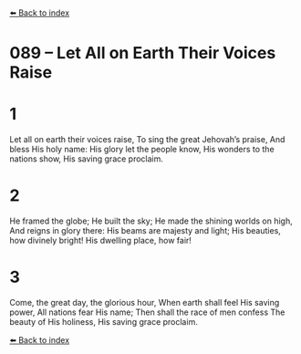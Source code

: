 [⬅️ Back to index](../README.md)

# 089 – Let All on Earth Their Voices Raise


# 1
Let all on earth their voices raise,
To sing the great Jehovah’s praise,
And bless His holy name:
His glory let the people know,
His wonders to the nations show,
His saving grace proclaim.

# 2
He framed the globe; He built the sky;
He made the shining worlds on high,
And reigns in glory there:
His beams are majesty and light;
His beauties, how divinely bright!
His dwelling place, how fair!

# 3
Come, the great day, the glorious hour,
When earth shall feel His saving power,
All nations fear His name;
Then shall the race of men confess
The beauty of His holiness,
His saving grace proclaim.

[⬅️ Back to index](../README.md)
